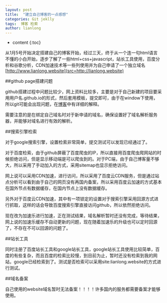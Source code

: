 ```yaml
---
layout: post
title:  "建立自己博客的一点感想"
categories: Git jeklly
tags:  博客 检索 
author: lianlong
---
```


* content
{:toc}

从1月5号开始决定搭建自己的博客开始，经过三天，终于从一个连一句html语言不懂的小白开始，逐步了解了一些html+css+javascript，站长工具使用，百度分析和谷歌分析，CDN加速技术等一些列使用并为自己申请了一个独立域名[http://www.lianlong.website](src=http://lianlong.website)

##github page搭建问题

github搭建过程中问题比较少，网上资料比较多，主要是对于自己新建的项目要采用用户名.github.io的形式，然后套用模板，提交即可，由于在window下使用，所以git可能会出现问题，在[博客](http://lianlong.website/2017/01/05/git-window-chinese/)中有详细的解释。

需要注意的是在绑定自己域名时对于新申请的域名，确保设置好了域名解析服务器，并能够对域名进行有效的解析。

##搜索引擎检索

对于google搜索引擎，设置检索非常简单，提交测试可以发现已经通过了。

对于百度检索，由于github屏蔽了百度爬虫的IP，所以直接用百度爬虫爬网站的时候拒绝访问，但是显示移动端是可以爬虫到的。对于PC端，由于自己博客量不够大，所以采用了手动加入的方式，采用sitemap也显示拒绝访问。

网上说可以采用CDN加速，进行访问，所以采用了百度云CDN服务，但是通过站点分析可以看到由于自己的网页没有再国内备案，所以采用百度云加速的方式基本在国外节点有数据缓存，在国内节点上没有数据缓存。

另外对于百度云CDN加速，其中有一项锁定的设置对于搜索引擎采用回源方式进行抓取，这样的话会导致百度搜索引擎直接访问github，所以依然拒绝访问。

现在改为加速乐进行加速，正在测试结果，域名解析暂时还没有完成，等待结果，网上说的加速乐缓存不自动更新的问题，现在随着加速乐的升级也可以定时回源了，不存在不可以回源的问题了。

##站长工具

同时注册了百度站长工具和google站长工具，google站长工具使用比较简单，百度的有些复杂，而且百度的检索比较慢，到目前为止，暂时还没有检索到我的网站，google已经检索到了。测试是否检索可以采用site:lianlong.website的方式进行测试。

##域名备案

自己使用的website域名暂时无法备案！！！！许多国内的服务都需要备案才能够使用。
